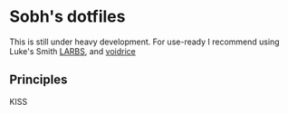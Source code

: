 # Sobh's dotfiles
This is still under heavy development. For use-ready I recommend using Luke's
Smith [LARBS](https://github.com/LukeSmithxyz/LARBS), and
[voidrice](https://github.com/LukeSmithxyz/voidrice)
## Principles
KISS
